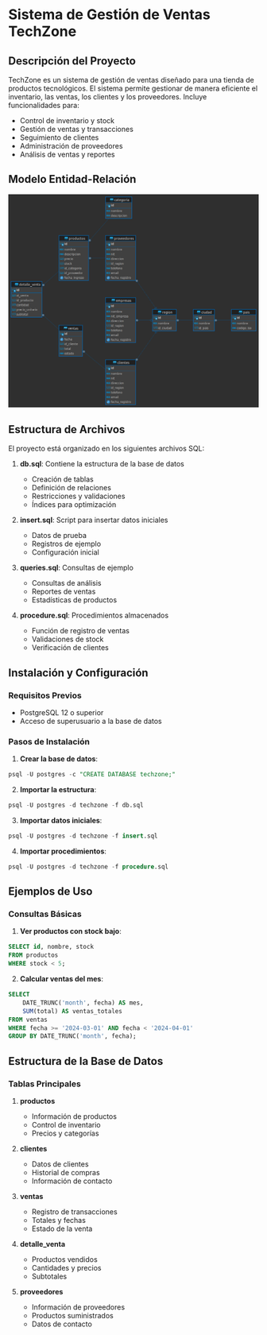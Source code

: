 # Sistema de Gestión de Ventas TechZone

## Descripción del Proyecto
TechZone es un sistema de gestión de ventas diseñado para una tienda de productos tecnológicos. El sistema permite gestionar de manera eficiente el inventario, las ventas, los clientes y los proveedores. Incluye funcionalidades para:

- Control de inventario y stock
- Gestión de ventas y transacciones
- Seguimiento de clientes
- Administración de proveedores
- Análisis de ventas y reportes

## Modelo Entidad-Relación
![Modelo E-R](techzone.png)

## Estructura de Archivos
El proyecto está organizado en los siguientes archivos SQL:

1. **db.sql**: Contiene la estructura de la base de datos
   - Creación de tablas
   - Definición de relaciones
   - Restricciones y validaciones
   - Índices para optimización

2. **insert.sql**: Script para insertar datos iniciales
   - Datos de prueba
   - Registros de ejemplo
   - Configuración inicial

3. **queries.sql**: Consultas de ejemplo
   - Consultas de análisis
   - Reportes de ventas
   - Estadísticas de productos

4. **procedure.sql**: Procedimientos almacenados
   - Función de registro de ventas
   - Validaciones de stock
   - Verificación de clientes

## Instalación y Configuración

### Requisitos Previos
- PostgreSQL 12 o superior
- Acceso de superusuario a la base de datos

### Pasos de Instalación

1. **Crear la base de datos**:
```sql
psql -U postgres -c "CREATE DATABASE techzone;"
```

2. **Importar la estructura**:
```sql
psql -U postgres -d techzone -f db.sql
```

3. **Importar datos iniciales**:
```sql
psql -U postgres -d techzone -f insert.sql
```

4. **Importar procedimientos**:
```sql
psql -U postgres -d techzone -f procedure.sql
```

## Ejemplos de Uso

### Consultas Básicas

1. **Ver productos con stock bajo**:
```sql
SELECT id, nombre, stock
FROM productos
WHERE stock < 5;
```

2. **Calcular ventas del mes**:
```sql
SELECT 
    DATE_TRUNC('month', fecha) AS mes,
    SUM(total) AS ventas_totales
FROM ventas
WHERE fecha >= '2024-03-01' AND fecha < '2024-04-01'
GROUP BY DATE_TRUNC('month', fecha);
```

## Estructura de la Base de Datos

### Tablas Principales

1. **productos**
   - Información de productos
   - Control de inventario
   - Precios y categorías

2. **clientes**
   - Datos de clientes
   - Historial de compras
   - Información de contacto

3. **ventas**
   - Registro de transacciones
   - Totales y fechas
   - Estado de la venta

4. **detalle_venta**
   - Productos vendidos
   - Cantidades y precios
   - Subtotales

5. **proveedores**
   - Información de proveedores
   - Productos suministrados
   - Datos de contacto
